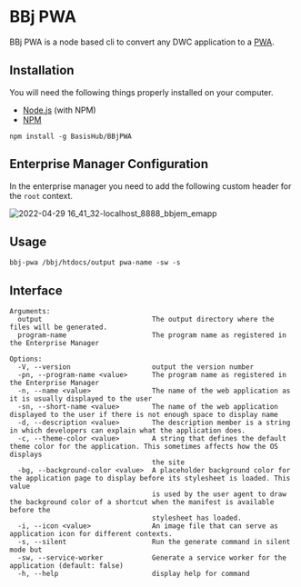 # BBj PWA

BBj PWA is a node based cli to convert any DWC application to a [PWA](https://developer.mozilla.org/en-US/docs/Web/Progressive_web_apps). 

## Installation

You will need the following things properly installed on your computer.

* [Node.js](http://nodejs.org/) (with NPM)
* [NPM](https://www.npmjs.com/get-npm)

```
npm install -g BasisHub/BBjPWA
```

## Enterprise Manager Configuration

In the enterprise manager you need to add the following custom header 
for the `root` context.

![2022-04-29 16_41_32-localhost_8888_bbjem_emapp](https://user-images.githubusercontent.com/4313420/165967424-f7c73701-57b0-4ded-8e86-0d1dd04127d9.png)


## Usage

```
bbj-pwa /bbj/htdocs/output pwa-name -sw -s
```

## Interface 

```
Arguments:
  output                           The output directory where the files will be generated.
  program-name                     The program name as registered in the Enterprise Manager

Options:
  -V, --version                    output the version number
  -pn, --program-name <value>      The program name as registered in the Enterprise Manager
  -n, --name <value>               The name of the web application as it is usually displayed to the user
  -sn, --short-name <value>        The name of the web application displayed to the user if there is not enough space to display name
  -d, --description <value>        The description member is a string in which developers can explain what the application does.
  -c, --theme-color <value>        A string that defines the default theme color for the application. This sometimes affects how the OS displays    
                                   the site
  -bg, --background-color <value>  A placeholder background color for the application page to display before its stylesheet is loaded. This value   
                                   is used by the user agent to draw the background color of a shortcut when the manifest is available before the   
                                   stylesheet has loaded.
  -i, --icon <value>               An image file that can serve as application icon for different contexts.
  -s, --silent                     Run the generate command in silent mode but
  -sw, --service-worker            Generate a service worker for the application (default: false)
  -h, --help                       display help for command
```

